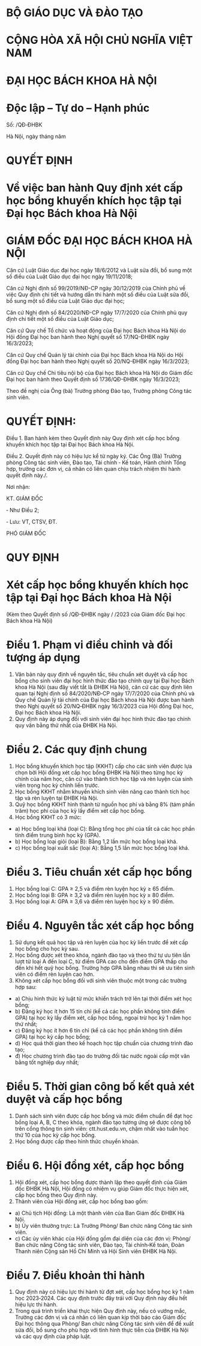 # BỘ GIÁO DỤC VÀ ĐÀO TẠO

# CỘNG HÒA XÃ HỘI CHỦ NGHĨA VIỆT NAM

# ĐẠI HỌC BÁCH KHOA HÀ NỘI

# Độc lập – Tự do – Hạnh phúc

Số: /QĐ‑ĐHBK

Hà Nội, ngày tháng năm

# QUYẾT ĐỊNH

# Về việc ban hành Quy định xét cấp học bổng khuyến khích học tập tại Đại học Bách khoa Hà Nội

# GIÁM ĐỐC ĐẠI HỌC BÁCH KHOA HÀ NỘI

Căn cứ Luật Giáo dục đại học ngày 18/6/2012 và Luật sửa đổi, bổ sung một số điều của Luật Giáo dục đại học ngày 19/11/2018;

Căn cứ Nghị định số 99/2019/NĐ-CP ngày 30/12/2019 của Chính phủ về việc Quy định chi tiết và hướng dẫn thi hành một số điều của Luật sửa đổi, bổ sung một số điều của Luật Giáo dục đại học;

Căn cứ Nghị định số 84/2020/NĐ-CP ngày 17/7/2020 của Chính phủ quy định chi tiết một số điều của Luật Giáo dục;

Căn cứ Quy chế Tổ chức và hoạt động của Đại học Bách khoa Hà Nội do Hội đồng Đại học ban hành theo Nghị quyết số 17/NQ-ĐHBK ngày 16/3/2023;

Căn cứ Quy chế Quản lý tài chính của Đại học Bách khoa Hà Nội do Hội đồng Đại học ban hành theo Nghị quyết số 20/NQ-ĐHBK ngày 16/3/2023;

Căn cứ Quy chế Chi tiêu nội bộ của Đại học Bách khoa Hà Nội do Giám đốc Đại học ban hành theo Quyết định số 1736/QĐ-ĐHBK ngày 16/3/2023;

Theo đề nghị của Ông (bà) Trưởng phòng Đào tạo, Trưởng phòng Công tác sinh viên.

# QUYẾT ĐỊNH:

Điều 1. Ban hành kèm theo Quyết định này Quy định xét cấp học bổng khuyến khích học tập tại Đại học Bách khoa Hà Nội.

Điều 2. Quyết định này có hiệu lực kể từ ngày ký. Các Ông (Bà) Trưởng phòng Công tác sinh viên, Đào tạo, Tài chính ‑ Kế toán, Hành chính Tổng hợp, trưởng các đơn vị, cá nhân có liên quan chịu trách nhiệm thi hành quyết định này./.

Nơi nhận:

KT. GIÁM ĐỐC

‑ Như Điều 2;

‑ Lưu: VT, CTSV, ĐT.

PHÓ GIÁM ĐỐC
# QUY ĐỊNH

# Xét cấp học bổng khuyến khích học tập tại Đại học Bách khoa Hà Nội

(Kèm theo Quyết định số /QĐ-ĐHBK ngày / /2023 của Giám đốc Đại học Bách khoa Hà Nội)

# Điều 1. Phạm vi điều chỉnh và đối tượng áp dụng

1. Văn bản này quy định về nguyên tắc, tiêu chuẩn xét duyệt và cấp học bổng cho sinh viên đại học hình thức đào tạo chính quy tại Đại học Bách khoa Hà Nội (sau đây viết tắt là ĐHBK Hà Nội), căn cứ các quy định liên quan tại Nghị định số 84/2020/NĐ‑CP ngày 17/7/2020 của Chính phủ và Quy chế Quản lý tài chính của Đại học Bách khoa Hà Nội được ban hành theo Nghị quyết số 20/NQ‑ĐHBK ngày 16/3/2023 của Hội đồng Đại học, Đại học Bách khoa Hà Nội.
2. Quy định này áp dụng đối với sinh viên đại học hình thức đào tạo chính quy văn bằng thứ nhất của ĐHBK Hà Nội.

# Điều 2. Các quy định chung

1. Học bổng khuyến khích học tập (KKHT) cấp cho các sinh viên được lựa chọn bởi Hội đồng xét cấp học bổng ĐHBK Hà Nội theo từng học kỳ chính của năm học, căn cứ vào thành tích học tập và rèn luyện của sinh viên trong học kỳ chính liền trước.
2. Học bổng KKHT nhằm khuyến khích sinh viên nâng cao thành tích học tập và rèn luyện tại ĐHBK Hà Nội.
3. Quỹ học bổng KKHT hình thành từ nguồn học phí và bằng 8% (tám phần trăm) học phí của học kỳ lấy điểm xét cấp học bổng.
4. Học bổng KKHT có 3 mức:
- a) Học bổng loại khá (loại C): Bằng tổng học phí của tất cả các học phần tính điểm trung bình học kỳ (GPA).
- b) Học bổng loại giỏi (loại B): Bằng 1,2 lần mức học bổng loại khá.
- c) Học bổng loại xuất sắc (loại A): Bằng 1,5 lần mức học bổng loại khá.

# Điều 3. Tiêu chuẩn xét cấp học bổng

1. Học bổng loại C: GPA ≥ 2,5 và điểm rèn luyện học kỳ ≥ 65 điểm.
2. Học bổng loại B: GPA ≥ 3,2 và điểm rèn luyện học kỳ ≥ 80 điểm.
3. Học bổng loại A: GPA ≥ 3,6 và điểm rèn luyện học kỳ ≥ 90 điểm.

# Điều 4. Nguyên tắc xét cấp học bổng

1. Sử dụng kết quả học tập và rèn luyện của học kỳ liền trước để xét cấp học bổng cho học kỳ sau.
2. Học bổng được xét theo khóa, ngành đào tạo và theo thứ tự ưu tiên lần lượt từ loại A đến loại C, từ điểm GPA cao cho đến điểm GPA thấp cho đến khi hết quỹ học bổng. Trường hợp GPA bằng nhau thì sẽ ưu tiên sinh viên có điểm rèn luyện cao hơn.
3. Không xét cấp học bổng đối với sinh viên thuộc một trong các trường hợp sau:
- a) Chịu hình thức kỷ luật từ mức khiển trách trở lên tại thời điểm xét học bổng;
- b) Đăng ký học ít hơn 15 tín chỉ (kể cả các học phần không tính điểm GPA) tại học kỳ lấy điểm xét, cấp học bổng, ngoại trừ học kỳ 1 năm học thứ nhất;
- c) Đăng ký học ít hơn 6 tín chỉ (kể cả các học phần không tính điểm GPA) tại học kỳ cấp học bổng;
- d) Học quá thời gian theo kế hoạch học tập chuẩn của chương trình đào tạo;
- đ) Học chương trình đào tạo do trường đối tác nước ngoài cấp một văn bằng tốt nghiệp duy nhất;

# Điều 5. Thời gian công bố kết quả xét duyệt và cấp học bổng

1. Danh sách sinh viên được cấp học bổng và mức điểm chuẩn để đạt học bổng loại A, B, C theo khóa, ngành đào tạo tương ứng sẽ được công bố trên cổng thông tin sinh viên: ctt.hust.edu.vn, chậm nhất vào tuần học thứ 10 của học kỳ cấp học bổng.
2. Học bổng được cấp theo hình thức chuyển khoản.

# Điều 6. Hội đồng xét, cấp học bổng

1. Hội đồng xét, cấp học bổng được thành lập theo quyết định của Giám đốc ĐHBK Hà Nội, Hội đồng có nhiệm vụ giúp Giám đốc thực hiện xét, cấp học bổng theo Quy định này.
2. Thành viên của Hội đồng xét, cấp học bổng bao gồm:
- a) Chủ tịch Hội đồng: Là một thành viên của Ban Giám đốc ĐHBK Hà Nội.
- b) Ủy viên thường trực: Là Trưởng Phòng/ Ban chức năng Công tác sinh viên.
- c) Các ủy viên khác của Hội đồng gồm đại diện của các đơn vị: Phòng/ Ban chức năng Công tác sinh viên, Đào tạo, Tài chính‑Kế toán, Đoàn Thanh niên Cộng sản Hồ Chí Minh và Hội Sinh viên ĐHBK Hà Nội.
# Điều 7. Điều khoản thi hành

1. Quy định này có hiệu lực thi hành từ đợt xét, cấp học bổng học kỳ 1 năm học 2023‑2024. Các quy định trước đây trái với Quy định này đều hết hiệu lực thi hành.
2. Trong quá trình triển khai thực hiện Quy định này, nếu có vướng mắc, Trưởng các đơn vị và cá nhân có liên quan kịp thời báo cáo Giám đốc Đại học thông qua Phòng/ Ban chức năng Công tác sinh viên để đề xuất sửa đổi, bổ sung cho phù hợp với tình hình thực tiễn của ĐHBK Hà Nội và các quy định của pháp luật.